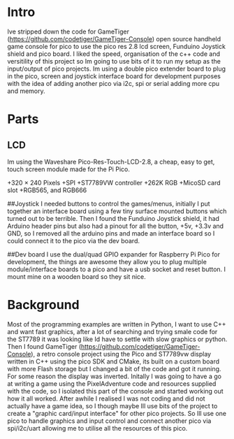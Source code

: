# Intro
Ive stripped down the code for GameTiger (https://github.com/codetiger/GameTiger-Console) open source handheld game console for pico to use the pico res 2.8 lcd screen, Funduino Joystick shield and pico board. I liked the speed, organisation of the c++ code and versitility of this project so Im going to use bits of it to run my setup as the input/output of pico projects. Im using a double pico extender board to plug in the pico, screen and joystick interface board for development purposes with the idea of adding another pico via i2c, spi or serial adding more cpu and memory. 

# Parts

## LCD 
Im using the Waveshare Pico-Res-Touch-LCD-2.8, a cheap, easy to get, touch screen module made for the Pi Pico. 

+320 × 240 Pixels
+SPI
+ST7789VW controller
+262K RGB
+MicoSD card slot
+RGB565, and RGB666

##Joystick
I needed buttons to control the games/menus, initially I put together an interface board using a few tiny surface mounted buttons which turned out to be terrible.  Then I found the Funduino Joystick shield, it had Arduino header pins but also had a pinout for all the button, +5v, +3.3v and GND, so I removed all the arduino pins and made an interface board so I could connect it to the pico via the dev board.

##Dev board
I use the dual/quad GPIO expander for Raspberry Pi Pico for development, the things are awesome they allow you to plug multiple module/interface boards to a pico and have a usb socket and reset button.  I mount mine on a wooden board so they sit nice.

# Background

Most of the programming examples are written in Python, I want to use C++ and want fast graphics, after a lot of searching and trying smale code for the ST7789 it was looking like Id have to settle with slow graphics or python.  Then I found GameTiger (https://github.com/codetiger/GameTiger-Console), a retro console project using the Pico and ST7789vw display written in C++ using the pico SDK and CMake, its built on a custom board with more Flash storage but I changed a bit of the code and got it running. For some reason the display was inverted.
Initally I was going to have a go at writing a game using the PixelAdventure code and resources supplied with the code, so I isolated this part of the console and started working out how it all worked.  After awhile I realised I was not coding and did not actually have a game idea, so I though maybe Ill use bits of the project to create a "graphic card/input interface" for other pico projects. So Ill use one pico to handle graphics and input control and connect another pico via spi/i2c/uart allowing me to utilise all the resources of this pico.

